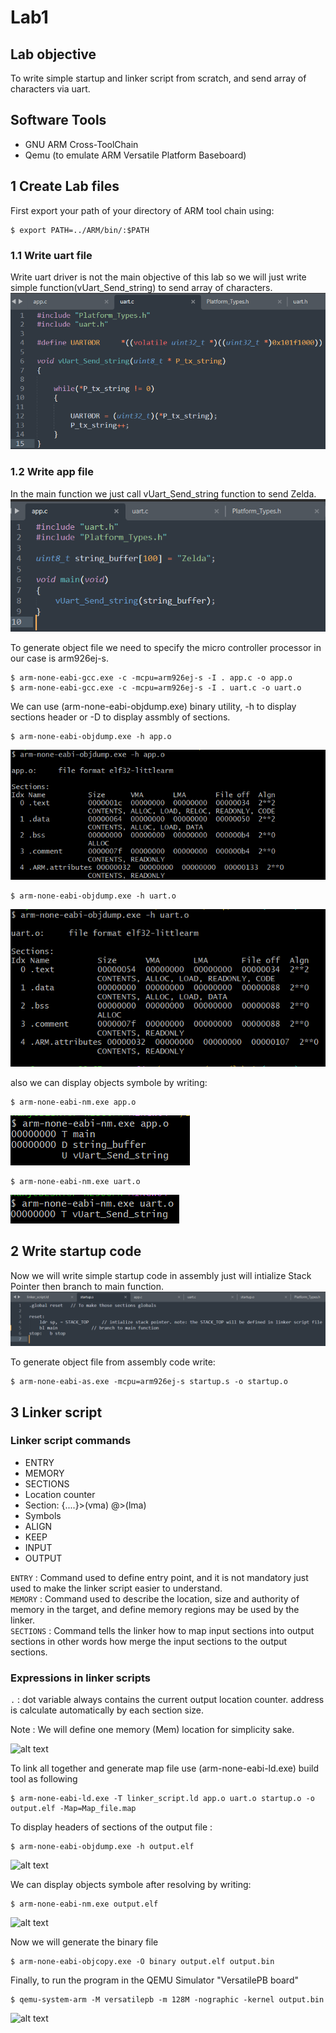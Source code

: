 # Lab1
## Lab objective
To write simple startup and linker script from scratch, and send array of characters via uart.

## Software Tools
- GNU ARM Cross-ToolChain
- Qemu (to emulate ARM Versatile Platform Baseboard)
## 1 Create Lab files
First export your path of your directory of ARM tool chain using:
```
$ export PATH=../ARM/bin/:$PATH
```
### 1.1 Write uart file
Write uart driver is not the main objective of this lab so we will just write simple function(vUart_Send_string) to send array of characters.
![alt text](https://github.com/A-Hanie/Master_Embeded_Systems/blob/main/02-Unit_3_Embedded_C/02-Lesson2/Media/uart_c.PNG?raw=true)

### 1.2 Write app file
In the main function we just call vUart_Send_string function to send Zelda.
![alt text](https://github.com/A-Hanie/Master_Embeded_Systems/blob/main/02-Unit_3_Embedded_C/02-Lesson2/Media/app_c.PNG?raw=true)

To generate object file we need to specify the micro controller processor in our case is arm926ej-s.

```
$ arm-none-eabi-gcc.exe -c -mcpu=arm926ej-s -I . app.c -o app.o
$ arm-none-eabi-gcc.exe -c -mcpu=arm926ej-s -I . uart.c -o uart.o
```
We can use (arm-none-eabi-objdump.exe) binary utility, -h to display sections header or -D to display assmbly of sections.
```
$ arm-none-eabi-objdump.exe -h app.o
```
![alt text](https://github.com/A-Hanie/Master_Embeded_Systems/blob/main/02-Unit_3_Embedded_C/02-Lesson2/Media/app_sec_headers.PNG?raw=true)

```
$ arm-none-eabi-objdump.exe -h uart.o
```
![alt text](https://github.com/A-Hanie/Master_Embeded_Systems/blob/main/02-Unit_3_Embedded_C/02-Lesson2/Media/uart_sec_headers.PNG?raw=true)

also we can display objects symbole by writing:
```
$ arm-none-eabi-nm.exe app.o
```
![alt text](https://github.com/A-Hanie/Master_Embeded_Systems/blob/main/02-Unit_3_Embedded_C/02-Lesson2/Media/app_symbole.PNG?raw=true)

```
$ arm-none-eabi-nm.exe uart.o
```
![alt text](https://github.com/A-Hanie/Master_Embeded_Systems/blob/main/02-Unit_3_Embedded_C/02-Lesson2/Media/uart_symbole.PNG?raw=true)

## 2 Write startup code
Now we will write simple startup code in assembly just will intialize Stack Pointer then branch to main function.
![alt text](https://github.com/A-Hanie/Master_Embeded_Systems/blob/main/02-Unit_3_Embedded_C/02-Lesson2/Media/startup.PNG?raw=true)

To generate object file from assembly code write:
```
$ arm-none-eabi-as.exe -mcpu=arm926ej-s startup.s -o startup.o
```
## 3 Linker script
### Linker script commands
- ENTRY
- MEMORY
- SECTIONS
- Location counter
- Section: {....}>(vma) @>(lma)
- Symbols
- ALIGN
- KEEP
- INPUT
- OUTPUT

```ENTRY``` : Command used to define entry point, and it is not mandatory just used to make the linker script easier to understand. <br />
```MEMORY``` : Command used to describe the location, size and authority of memory in the target, and define memory regions may be used by the linker. <br />
```SECTIONS``` : Command tells the linker how to map input sections into output sections in other words how merge the input sections to the output sections. <br />

### Expressions in linker scripts
```.``` : dot variable always contains the current output location counter. address is calculate automatically by each section size.


Note : We will define one memory (Mem) location for simplicity sake.

![alt text](https://github.com/A-Hanie/Master_Embeded_Systems/blob/main/02-Unit_3_Embedded_C/02-Lesson2/Media/ls.PNG?raw=true)

To link all together and generate map file use (arm-none-eabi-ld.exe) build tool as following
```
$ arm-none-eabi-ld.exe -T linker_script.ld app.o uart.o startup.o -o output.elf -Map=Map_file.map
```

To display headers of sections of the output file :
````
$ arm-none-eabi-objdump.exe -h output.elf
````
![alt text](https://github.com/A-Hanie/Master_Embeded_Systems/blob/main/02-Unit_3_Embedded_C/02-Lesson2/Media/output_sections.PNG?raw=true)

We can display objects symbole after resolving by writing:
```
$ arm-none-eabi-nm.exe output.elf
```
![alt text](https://github.com/A-Hanie/Master_Embeded_Systems/blob/main/02-Unit_3_Embedded_C/02-Lesson2/Media/output_symbole.PNG?raw=true)

Now we will generate the binary file
```
$ arm-none-eabi-objcopy.exe -O binary output.elf output.bin
```

Finally, to run the program in the QEMU Simulator "VersatilePB board"
```
$ qemu-system-arm -M versatilepb -m 128M -nographic -kernel output.bin
```
![alt text](https://github.com/A-Hanie/Master_Embeded_Systems/blob/main/02-Unit_3_Embedded_C/02-Lesson2/Media/simulation.PNG?raw=true)


